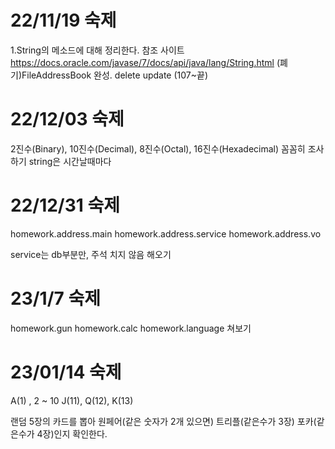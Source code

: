 22/11/19 숙제
=====
1.String의 메소드에 대해 정리한다. 
참조 사이트 https://docs.oracle.com/javase/7/docs/api/java/lang/String.html
(폐기)FileAddressBook 완성.
	delete update (107~끝)

# 22/12/03 숙제

2진수(Binary), 10진수(Decimal), 8진수(Octal), 16진수(Hexadecimal) 꼼꼼히 조사하기
string은 시간날때마다 
	

# 22/12/31 숙제

homework.address.main
homework.address.service
homework.address.vo

service는 db부분만, 주석 치지 않음
해오기

# 23/1/7 숙제

homework.gun
homework.calc
homework.language
쳐보기

# 23/01/14 숙제

A(1) , 2 ~ 10
J(11), Q(12), K(13)

랜덤 5장의 카드를 뽑아 원페어(같은 숫자가 2개 있으면) 트리플(같은수가 3장) 포카(같은수가 4장)인지 확인한다.
